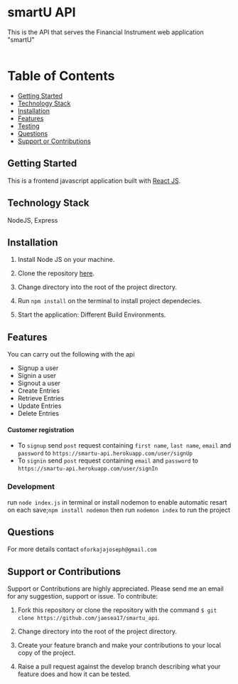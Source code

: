 # smartU API

This is the API that serves the Financial Instrument web application "smartU"
<br />
<br />


# Table of Contents

- [Getting Started](#Getting-Started "Goto Getting-Started")
- [Technology Stack](#Technology-Stack "Goto Technology-Stack")
- [Installation](#Installation "Goto Installation")
- [Features](#Features "Goto Features")
- [Testing](#Testing "Goto Testing")
- [Questions](#Questions "Goto Questions")
- [Support or Contributions](#Support-or-Contributions "Support-or-Contributions")

## Getting Started

This is a frontend javascript application built with [React JS](https://reactjs.org/).

## Technology Stack

NodeJS, Express

## Installation

1. Install Node JS on your machine.

2. Clone the repository [here](https://github.com/jaesea17/smartu_api).

3. Change directory into the root of the project directory.

4. Run `npm install` on the terminal to install project dependecies.

5. Start the application: Different Build Environments.

## Features

You can carry out the following with the api
- Signup a user <br>
- Signin a user <br>
- Signout a user <br>
- Create Entries <br>
- Retrieve Entries <br>
- Update Entries <br>
- Delete Entries <br>


#### Customer registration

- To `signup` send `post` request containing `first name`, `last name`, `email` and `password` to `https://smartu-api.herokuapp.com/user/signUp` <br>
- To `signin` send `post` request containing `email` and `password` to `https://smartu-api.herokuapp.com/user/signIn`


### Development

run `node index.js` in terminal 
or install nodemon to enable automatic resart on each save;`npm install nodemon`
then run `nodemon index` to run the project

## Questions

For more details contact  `oforkajajoseph@gmail.com`

## Support or Contributions

Support or Contributions are highly appreciated. Please send me an email for any suggestion, support or issue. To contribute:

1. Fork this repository or clone the repository with the command
   `$ git clone https://github.com/jaesea17/smartu_api`.

2. Change directory into the root of the project directory.

3. Create your feature branch and make your contributions to your local copy of the project.

4. Raise a pull request against the develop branch describing what your feature does and how it can be tested.
